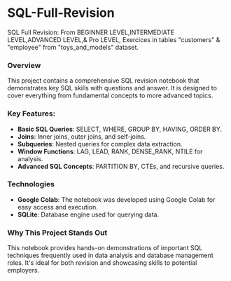 # SQL-Full-Revision
SQL Full Revision: From BEGINNER LEVEL,INTERMEDIATE LEVEL,ADVANCED LEVEL,&amp; Pro LEVEL,  Exercices in tables "customers" & "employee" from  "toys_and_models" dataset.

### Overview
This project contains a comprehensive SQL revision notebook that demonstrates key SQL skills with questions and answer. It is designed to cover everything from fundamental concepts to more advanced topics.

### Key Features:
- **Basic SQL Queries**: SELECT, WHERE, GROUP BY, HAVING, ORDER BY.
- **Joins**: Inner joins, outer joins, and self-joins.
- **Subqueries**: Nested queries for complex data extraction.
- **Window Functions**: LAG, LEAD, RANK, DENSE_RANK, NTILE for analysis.
- **Advanced SQL Concepts**: PARTITION BY, CTEs, and recursive queries.


### Technologies
- **Google Colab**: The notebook was developed using Google Colab for easy access and execution.
- **SQLite**: Database engine used for querying data.

### Why This Project Stands Out
This notebook provides hands-on demonstrations of important SQL techniques frequently used in data analysis and database management roles. It's ideal for both revision and showcasing skills to potential employers.

